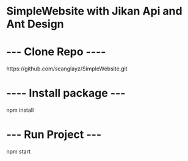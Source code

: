 # SimpleWebsite with Jikan Api and Ant Design 
<h1>--- Clone Repo ---- </h1>
  https://github.com/seanglayz/SimpleWebsite.git
<h1>---- Install package ---</h1>
  npm install
<h1>--- Run Project ---</h1>
  npm start
